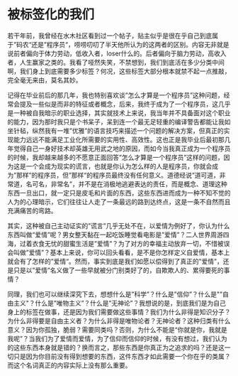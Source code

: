 # 被标签化的我们

若干年前，我曾经在水木社区看到过一个帖子，贴主似乎是很在乎自己到底属于”码农“还是”程序员“，唠唠叨叨了半天他所认为的这两者的区别。内容无非就是说前者偏向于体力劳动，低收入者，loser什么的。后者偏向于脑力劳动，高收入者，人生赢家之类的。我看了哑然失笑，不禁想到，我们到底活在多少分类中间啊，我们身上到底需要多少标签？何况，这些标签大部分根本就禁不起一点推敲，完全毫无来由，莫名其妙。

记得在毕业前后的那几年，我也特别喜欢谈”怎么才算是一个程序员”这种问题，经常会提及一些似是而非的特征或者概念，后来，我终于成为了一个程序员，这几乎是一种被自我暗示的职业选择，其实就技术上来说，我当年并不具备面对这个职业的能力，因为那时我只是个书呆子，呆到连一个最无足轻重的编译警告都能让我如坐针毡，纵然我有一堆”优雅”的语言技巧来描述一个问题的解决方案，但真正的实现能力远远不能满足工业化所需要的实用性、高效性。这也正是我毕业后最初那几年觉得自己一身好技术却英雄无用武之地的原因，而如今当我真正成为一个程序员的时候，我却越来越多的不愿意正面回答”怎么才算是一个程序员”这样的问题，因为这是一个会成为现实的谎言，也就是你认为怎么样的人是程序员，你就会成为”那样”的程序员，但”那样“的程序员最终没有任何意义。道德经说”道可道，非常道，名可名，非常名”，并不是在消极地逃避表达的责任，而是概念、道理这种东西一旦出口，就一定只是皮毛和片面的东西，这些东西进而成为一种不知不觉的人为的心理暗示，它们往往让人走了一条最远的路到达终点，这是一条不自然而且充满痛苦的弯路。

其实，这种被自己主动证实的”谎言”几乎无处不在，以爱情为例好了，你认为什么东西叫做“爱情”呢？男女整天黏在一起吃饭睡觉看电影是”爱情”？二人世界周游四海，过着衣食无忧的甜蜜生活是”爱情”？为了对方的幸福主动放弃一切，不惜被误会叫做”爱情”？基本上来说，你可以回头看看，是不是你怎样定义自爱情，基本上就会有了怎样的”爱情“。然而，事实到底是我们如愿以偿得到了真正的”爱情”，还是只是以”爱情”名义做了一些早就被分门别类好了的，自欺欺人的、累得要死的事情？

同理，我们也可以继续深究下去，想想什么是”科学”？什么是”信仰”？什么是""自由主义"？什么是”唯物主义”？什么是”无神论”？我想说的是，到底我们是为自己身上的标签在做事，还是因为我们需要做这些事情？我们为什么非得是知识分子？为什么非得要是自由主义者？为什么非得是唯物论者？无神论者？这种归类有什么意义？因为你孤独，脆弱？需要同类吗？否则，为什么不能是“你就是你，我就是我呢”？当我们为了爱情而爱情，为了信仰而信仰的时候，有没有想过，我们认为的这些东西本身就是错的？换而言之，那些东西是你真正为之追求的吗？还是这一切只是因为你目前没有得到想要的东西，这件东西才如此需要一个你在乎的类属？而这个名词真正的内容实际上没有那么重要。
